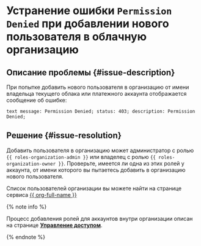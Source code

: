 # Устранение ошибки `Permission Denied` при добавлении нового пользователя в облачную организацию


## Описание проблемы {#issue-description}

При попытке добавить нового пользователя в организацию от имени владельца текущего облака или платежного аккаунта отображается сообщение об ошибке:
```
text message: Permission Denied; status: 403; description: Permission Denied;
``` 

## Решение {#issue-resolution}

Добавить пользователя в организацию может администратор с ролью `{{ roles-organization-admin }}` или владелец с ролью `{{ roles-organization-owner }}`. Проверьте, имеется ли одна из этих ролей у аккаунта, от имени которого вы пытаетесь добавить в организацию нового пользователя.

Список пользователей организации вы можете найти на странице сервиса [{{ org-full-name }}](https://org.yandex.cloud/users)

{% note info %}

Процесс добавления ролей для аккаунтов внутри организации описан на странице [**Управление доступом**](../../../organization/security/index.md#admin).

{% endnote %}